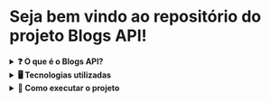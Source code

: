 # Seja bem vindo ao repositório do projeto Blogs API!

<details>
  <summary><strong>❓ O que é o Blogs API?</strong></summary>

  No Blogs API foi desenvolvido uma API e um banco de dados para a produção de conteúdo para um blog. Foi utilizada a arquitetura MSC (Model, Service, Controller) 

<br />
</details>

<details>
  <summary><strong>🖥️ Tecnologias utilizadas</strong></summary>

 * JavaScript
 * NodeJS
 * Express
 * MySQL
 * Sequelize
 * Docker
 * JWT

<br />
</details>

<details>
  <summary><strong>🐋 Como executar o projeto</strong></summary>
  
  **:warning: Antes de começar, seu docker-compose precisa estar na versão 1.29 ou superior. [Veja aqui](https://www.digitalocean.com/community/tutorials/how-to-install-and-use-docker-compose-on-ubuntu-20-04-pt) ou [na documentação](https://docs.docker.com/compose/install/) como instalá-lo. No primeiro artigo, você pode substituir onde está com `1.26.0` por `1.29.2`.**

> :information_source: Rode os serviços `node` e `db` com o comando `docker-compose up -d --build`.

- Caso tenha algum serviço `mysql` rodando localmente na porta padrão (`3306`), lembre-se de pará-lo ou adapte, caso queria fazer uso da aplicação em containers;

 - Esses serviços irão inicializar um container chamado `blogs_api` e outro chamado `blogs_api_db`;
 
 - A partir daqui você pode rodar o container `blogs_api` via CLI ou abri-lo no VS Code;
 
  > :information_source: Use o comando `docker exec -it blogs_api bash`.
  
  - Ele te dará acesso ao terminal interativo do container criado pelo compose, que está rodando em segundo plano.
  
  > :information_source: Instale as dependências com `npm install`. (Instale dentro do container)
  <br/>
</details>
